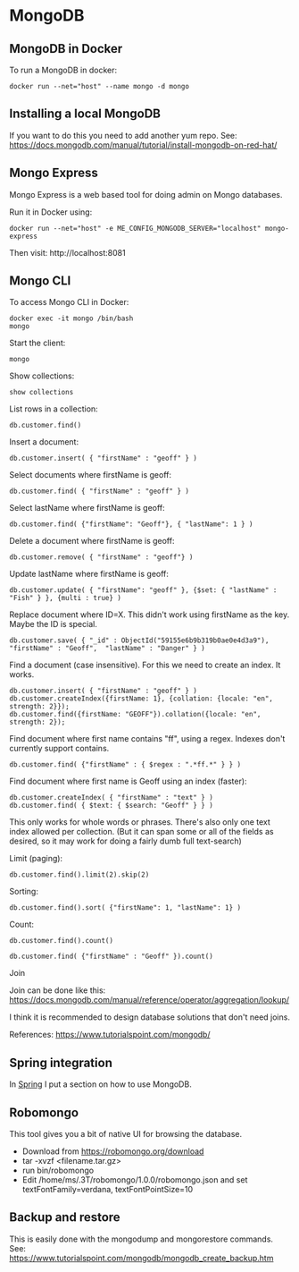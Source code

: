 
# MongoDB

## MongoDB in Docker

To run a MongoDB in docker:

```text
docker run --net="host" --name mongo -d mongo 
```

## Installing a local MongoDB

If you want to do this you need to add another yum repo.  See:  https://docs.mongodb.com/manual/tutorial/install-mongodb-on-red-hat/

## Mongo Express

Mongo Express is a web based tool for doing admin on Mongo databases.  

Run it in Docker using:

```text
docker run --net="host" -e ME_CONFIG_MONGODB_SERVER="localhost" mongo-express
```

Then visit: http://localhost:8081


## Mongo CLI

To access Mongo CLI in Docker:

```text
docker exec -it mongo /bin/bash
mongo
```

Start the client:

	mongo

Show collections:

	show collections

List rows in a collection:

	db.customer.find()

Insert a document:

	db.customer.insert( { "firstName" : "geoff" } )

Select documents where firstName is geoff:
	 
	db.customer.find( { "firstName" : "geoff" } )

Select lastName where firstName is geoff:

	db.customer.find( {"firstName": "Geoff"}, { "lastName": 1 } )

Delete a document where firstName is geoff:

	db.customer.remove( { "firstName" : "geoff"} )

Update lastName where firstName is geoff:

	db.customer.update( { "firstName": "geoff" }, {$set: { "lastName" : "Fish" } }, {multi : true} )

Replace document where ID=X.  This didn't work using firstName as the key.  Maybe the ID is special.

	db.customer.save( { "_id" : ObjectId("59155e6b9b319b0ae0e4d3a9"), "firstName" : "Geoff",  "lastName" : "Danger" } )

Find a document (case insensitive).  For this we need to create an index.  It works.

	db.customer.insert( { "firstName" : "geoff" } )
	db.customer.createIndex({firstName: 1}, {collation: {locale: "en", strength: 2}});
	db.customer.find({firstName: "GEOFF"}).collation({locale: "en", strength: 2});	 

Find document where first name contains "ff", using a regex.  Indexes don't currently support contains.

	db.customer.find( {"firstName" : { $regex : ".*ff.*" } } )

Find document where first name is Geoff using an index (faster):

	db.customer.createIndex( { "firstName" : "text" } )
	db.customer.find( { $text: { $search: "Geoff" } } )

This only works for whole words or phrases.  There's also only one text index allowed per collection.  (But it can span some or all of the fields as desired, so it may work for doing a fairly dumb full text-search)

Limit (paging):

	db.customer.find().limit(2).skip(2)

Sorting:

	db.customer.find().sort( {"firstName": 1, "lastName": 1} )

Count:

	db.customer.find().count()

	db.customer.find( {"firstName" : "Geoff" }).count()
	
Join

Join can be done like this: https://docs.mongodb.com/manual/reference/operator/aggregation/lookup/

I think it is recommended to design database solutions that don't need joins.

References: https://www.tutorialspoint.com/mongodb/

## Spring integration

In [Spring](spring4.md) I put a section on how to use MongoDB.


## Robomongo

This tool gives you a bit of native UI for browsing the database.  

* Download from https://robomongo.org/download
* tar -xvzf <filename.tar.gz>
* run bin/robomongo
* Edit /home/ms/.3T/robomongo/1.0.0/robomongo.json and set textFontFamily=verdana, textFontPointSize=10


## Backup and restore

This is easily done with the mongodump and mongorestore commands.  See: https://www.tutorialspoint.com/mongodb/mongodb_create_backup.htm



